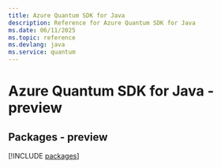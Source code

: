 ```yaml
---
title: Azure Quantum SDK for Java
description: Reference for Azure Quantum SDK for Java
ms.date: 06/11/2025
ms.topic: reference
ms.devlang: java
ms.service: quantum
---
```

# Azure Quantum SDK for Java - preview
## Packages - preview
[!INCLUDE [packages](quantum-index.md)]